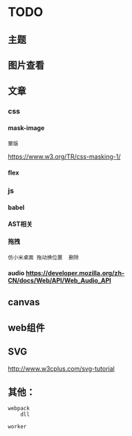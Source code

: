 # TODO

## 主题
## 图片查看


## 文章

### css 

#### mask-image	
	蒙版
https://www.w3.org/TR/css-masking-1/
#### flex 


### js
#### babel
#### AST相关

#### 拖拽
	仿小米桌面 拖动换位置  删除

#### audio https://developer.mozilla.org/zh-CN/docs/Web/API/Web_Audio_API


## canvas

## web组件

## SVG
http://www.w3cplus.com/svg-tutorial

## 其他：
	webpack
		dll

	worker


